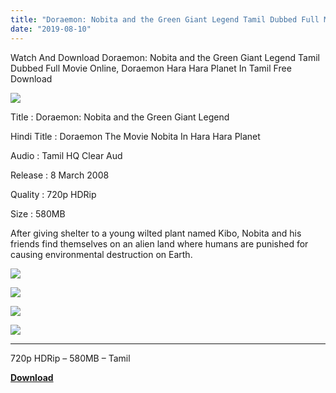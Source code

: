 ```yaml
---
title: "Doraemon: Nobita and the Green Giant Legend Tamil Dubbed Full Movie Free Download"
date: "2019-08-10"
---
```


Watch And Download Doraemon: Nobita and the Green Giant Legend Tamil Dubbed Full Movie Online, Doraemon Hara Hara Planet In Tamil Free Download

[![](https://1.bp.blogspot.com/-wI8ttDXyubc/XU2DRc_Kg4I/AAAAAAAAB7A/cdTq3xDkDv8C2y7voqr1bMkINDEJFc0aQCLcBGAs/s320/Dora{9560a35704a61d56b1c5bb169ad4626925aff5012047a8ffb6d720526964f1e1}2BHara{9560a35704a61d56b1c5bb169ad4626925aff5012047a8ffb6d720526964f1e1}2BHara{9560a35704a61d56b1c5bb169ad4626925aff5012047a8ffb6d720526964f1e1}2BTk.jpg)](https://1.bp.blogspot.com/-wI8ttDXyubc/XU2DRc_Kg4I/AAAAAAAAB7A/cdTq3xDkDv8C2y7voqr1bMkINDEJFc0aQCLcBGAs/s1600/Dora{9560a35704a61d56b1c5bb169ad4626925aff5012047a8ffb6d720526964f1e1}2BHara{9560a35704a61d56b1c5bb169ad4626925aff5012047a8ffb6d720526964f1e1}2BHara{9560a35704a61d56b1c5bb169ad4626925aff5012047a8ffb6d720526964f1e1}2BTk.jpg)

Title : Doraemon: Nobita and the Green Giant Legend

Hindi Title : Doraemon The Movie Nobita In Hara Hara Planet

Audio : Tamil HQ Clear Aud

Release : 8 March 2008

Quality : 720p HDRip

Size : 580MB

After giving shelter to a young wilted plant named Kibo, Nobita and his friends find themselves on an alien land where humans are punished for causing environmental destruction on Earth.

[![](https://1.bp.blogspot.com/-npdv0zGYIyg/XU4zAMsVdmI/AAAAAAAAB7M/hU_Y10H6HtQAE3KqPnRbImfL-oeWlDLGQCLcBGAs/s320/Screenshot_2019-08-09-22-06-04.jpg)](https://1.bp.blogspot.com/-npdv0zGYIyg/XU4zAMsVdmI/AAAAAAAAB7M/hU_Y10H6HtQAE3KqPnRbImfL-oeWlDLGQCLcBGAs/s1600/Screenshot_2019-08-09-22-06-04.jpg)

[![](https://1.bp.blogspot.com/-bJfjeLo9Xzc/XU4zAUA85oI/AAAAAAAAB7Q/rJR6G2XFuq8DdnwkiwPm2bjF9dTqiOoXACLcBGAs/s320/Screenshot_2019-08-09-22-07-18.jpg)](https://1.bp.blogspot.com/-bJfjeLo9Xzc/XU4zAUA85oI/AAAAAAAAB7Q/rJR6G2XFuq8DdnwkiwPm2bjF9dTqiOoXACLcBGAs/s1600/Screenshot_2019-08-09-22-07-18.jpg)

[![](https://1.bp.blogspot.com/-eumMtCQ8cMg/XU4zAwMqUZI/AAAAAAAAB7U/6DNLTtnQ_60P9jbtXHCo_o1ueG-RkPVRgCLcBGAs/s320/Screenshot_2019-08-09-22-07-47.jpg)](https://1.bp.blogspot.com/-eumMtCQ8cMg/XU4zAwMqUZI/AAAAAAAAB7U/6DNLTtnQ_60P9jbtXHCo_o1ueG-RkPVRgCLcBGAs/s1600/Screenshot_2019-08-09-22-07-47.jpg)

[![](https://1.bp.blogspot.com/-NGl2ezZXWp4/XU4zCTwnjKI/AAAAAAAAB7Y/PLSqW9_sVBo8Jy84fmdQVylf7yR_acLMwCLcBGAs/s320/Screenshot_2019-08-09-22-09-05.jpg)](https://1.bp.blogspot.com/-NGl2ezZXWp4/XU4zCTwnjKI/AAAAAAAAB7Y/PLSqW9_sVBo8Jy84fmdQVylf7yR_acLMwCLcBGAs/s1600/Screenshot_2019-08-09-22-09-05.jpg)

* * *

720p HDRip – 580MB – Tamil

**[Download](https://clk.ink/FMY2)**
